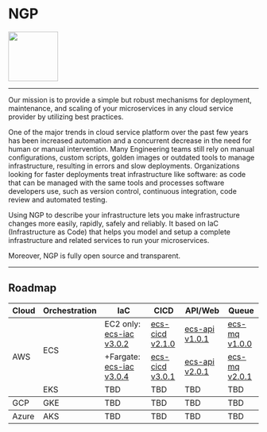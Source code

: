 # NGP

<img src="https://github.com/microservices-today/microservices-today.github.io/blob/master/source/images/logo.png?raw=true" width="100">

---

Our mission is to provide a simple but robust mechanisms for deployment, maintenance, and scaling of your microservices in any cloud service provider by utilizing best practices.

One of the major trends in cloud service platform over the past few years has been increased automation and a concurrent decrease in the need for human or manual intervention. Many Engineering teams still rely on manual configurations, custom scripts, golden images or outdated tools to manage infrastructure, resulting in errors and slow deployments. Organizations looking for faster deployments treat infrastructure like software: as code that can be managed with the same tools and processes software developers use, such as version control, continuous integration, code review and automated testing.

Using NGP to describe your infrastructure lets you make infrastructure changes more easily, rapidly, safely and reliably.
It based on IaC (Infrastructure as Code) that helps you model and setup a complete infrastructure and related services to run your microservices.

Moreover, NGP is fully open source and transparent.

---

## Roadmap

<table>
    <thead>
        <tr>
            <th>Cloud</th>
            <th>Orchestration</th>
            <th>IaC</th>
            <th>CICD</th>
            <th>API/Web</th>
            <th>Queue</th>
        </tr>
    </thead>
    <tbody>
        <tr>
            <td rowspan=4>AWS</td>
            <td rowspan=2>ECS</td>
            <td>EC2 only: <a href="https://github.com/microservices-today/ecs-iac/releases/tag/3.0.2">ecs-iac v3.0.2</a></td>
            <td><a href="https://github.com/microservices-today/ecs-cicd/releases/tag/2.1.0">ecs-cicd v2.1.0</a></td>
            <td><a href="https://github.com/microservices-today/ecs-api/tree/1.0.1">ecs-api v1.0.1</a></td>
            <td><a href="https://github.com/microservices-today/ecs-mq/releases/tag/1.0.0">ecs-mq v1.0.0</a></td>
        </tr>
        <tr>
            <td>+Fargate: <a href="https://github.com/microservices-today/ecs-iac/tree/3.0.4">ecs-iac v3.0.4</a></td>
            <td><a href="https://github.com/microservices-today/ecs-cicd/tree/3.0.1">ecs-cicd v3.0.1</a></td>
            <td><a href="https://github.com/microservices-today/ecs-api/tree/2.0.1">ecs-api v2.0.1</a></td>
            <td><a href="https://github.com/microservices-today/ecs-mq/tree/2.0.1">ecs-mq v2.0.1</a></td>
        </tr>
        <tr>
            <td rowspan=2>EKS</td>
            <td>TBD</td>
            <td>TBD</td>
            <td>TBD</td>
            <td>TBD</td>
        </tr>
    </tbody>
    <tbody>
        <tr>
            <td rowspan=4>GCP</td>
            <td rowspan=2>GKE</td>
            <td>TBD</td>
            <td>TBD</td>
            <td>TBD</td>
            <td>TBD</td>
        </tr>
    </tbody>
        <tbody>
        <tr>
            <td rowspan=4>Azure</td>
            <td rowspan=2>AKS</td>
            <td>TBD</td>
            <td>TBD</td>
            <td>TBD</td>
            <td>TBD</td>
        </tr>
    </tbody>
</table>